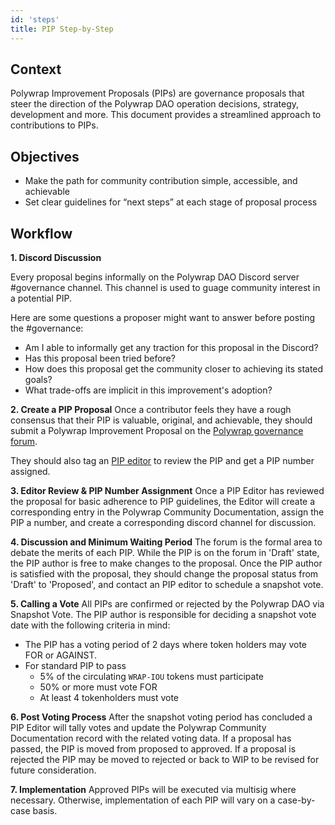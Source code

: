 ```yaml
---
id: 'steps'
title: PIP Step-by-Step
---
```


## Context

Polywrap Improvement Proposals (PIPs) are governance proposals that steer the direction of the Polywrap DAO operation decisions, strategy, development and more. This document provides a streamlined approach to contributions to PIPs.

## Objectives

- Make the path for community contribution simple, accessible, and achievable
- Set clear guidelines for “next steps” at each stage of proposal process

## Workflow

**1. Discord Discussion**

Every proposal begins informally on the Polywrap DAO Discord server #governance channel. This channel is used to guage community interest in a potential PIP.

Here are some questions a proposer might want to answer before posting the #governance:

- Am I able to informally get any traction for this proposal in the Discord?
- Has this proposal been tried before?
- How does this proposal get the community closer to achieving its stated goals?
- What trade-offs are implicit in this improvement's adoption?

**2. Create a PIP Proposal**
Once a contributor feels they have a rough consensus that their PIP is valuable, original, and achievable, they should submit a Polywrap Improvement Proposal on the [Polywrap governance forum](https://forum.polywrap.io/c/proposals/54).

They should also tag an [PIP editor](#) to review the PIP and get a PIP number assigned.

**3. Editor Review & PIP Number Assignment**
Once a PIP Editor has reviewed the proposal for basic adherence to PIP guidelines, the Editor will create a corresponding entry in the Polywrap Community Documentation, assign the PIP a number, and create a corresponding discord channel for discussion.

**4. Discussion and Minimum Waiting Period**
The forum is the formal area to debate the merits of each PIP. While the PIP is on the forum in 'Draft' state, the PIP author is free to make changes to the proposal. Once the PIP author is satisfied with the proposal, they should change the proposal status from 'Draft' to 'Proposed', and contact an PIP editor to schedule a snapshot vote.

**5. Calling a Vote**
All PIPs are confirmed or rejected by the Polywrap DAO via Snapshot Vote. The PIP author is responsible for deciding a snapshot vote date with the following criteria in mind:

- The PIP has a voting period of 2 days where token holders may vote FOR or AGAINST.
- For standard PIP to pass
  - 5% of the circulating `WRAP-IOU` tokens must participate
  - 50% or more must vote FOR
  - At least 4 tokenholders must vote

**6. Post Voting Process**
After the snapshot voting period has concluded a PIP Editor will tally votes and update the Polywrap Community Documentation record with the related voting data. If a proposal has passed, the PIP is moved from proposed to approved. If a proposal is rejected the PIP may be moved to rejected or back to WIP to be revised for future consideration.

**7. Implementation**
Approved PIPs will be executed via multisig where necessary. Otherwise, implementation of each PIP will vary on a case-by-case basis.
